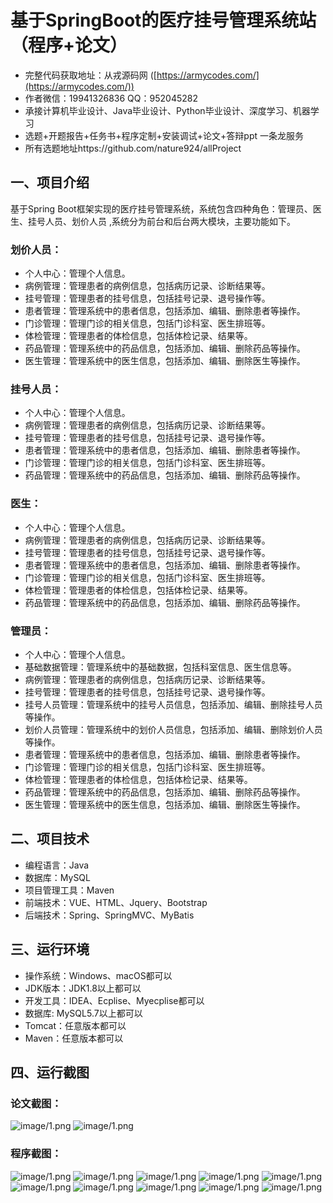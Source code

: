 基于SpringBoot的医疗挂号管理系统站（程序+论文）
=
- 完整代码获取地址：从戎源码网 ([https://armycodes.com/](https://armycodes.com/))
- 作者微信：19941326836  QQ：952045282 
- 承接计算机毕业设计、Java毕业设计、Python毕业设计、深度学习、机器学习
- 选题+开题报告+任务书+程序定制+安装调试+论文+答辩ppt 一条龙服务
- 所有选题地址https://github.com/nature924/allProject

一、项目介绍
---
基于Spring Boot框架实现的医疗挂号管理系统，系统包含四种角色：管理员、医生、挂号人员、划价人员	,系统分为前台和后台两大模块，主要功能如下。

### 划价人员：
- 个人中心：管理个人信息。
- 病例管理：管理患者的病例信息，包括病历记录、诊断结果等。
- 挂号管理：管理患者的挂号信息，包括挂号记录、退号操作等。
- 患者管理：管理系统中的患者信息，包括添加、编辑、删除患者等操作。
- 门诊管理：管理门诊的相关信息，包括门诊科室、医生排班等。
- 体检管理：管理患者的体检信息，包括体检记录、结果等。
- 药品管理：管理系统中的药品信息，包括添加、编辑、删除药品等操作。
- 医生管理：管理系统中的医生信息，包括添加、编辑、删除医生等操作。

### 挂号人员：
- 个人中心：管理个人信息。
- 病例管理：管理患者的病例信息，包括病历记录、诊断结果等。
- 挂号管理：管理患者的挂号信息，包括挂号记录、退号操作等。
- 患者管理：管理系统中的患者信息，包括添加、编辑、删除患者等操作。
- 门诊管理：管理门诊的相关信息，包括门诊科室、医生排班等。
- 药品管理：管理系统中的药品信息，包括添加、编辑、删除药品等操作。

### 医生：
- 个人中心：管理个人信息。
- 病例管理：管理患者的病例信息，包括病历记录、诊断结果等。
- 挂号管理：管理患者的挂号信息，包括挂号记录、退号操作等。
- 患者管理：管理系统中的患者信息，包括添加、编辑、删除患者等操作。
- 门诊管理：管理门诊的相关信息，包括门诊科室、医生排班等。
- 体检管理：管理患者的体检信息，包括体检记录、结果等。
- 药品管理：管理系统中的药品信息，包括添加、编辑、删除药品等操作。

### 管理员：
- 个人中心：管理个人信息。
- 基础数据管理：管理系统中的基础数据，包括科室信息、医生信息等。
- 病例管理：管理患者的病例信息，包括病历记录、诊断结果等。
- 挂号管理：管理患者的挂号信息，包括挂号记录、退号操作等。
- 挂号人员管理：管理系统中的挂号人员信息，包括添加、编辑、删除挂号人员等操作。
- 划价人员管理：管理系统中的划价人员信息，包括添加、编辑、删除划价人员等操作。
- 患者管理：管理系统中的患者信息，包括添加、编辑、删除患者等操作。
- 门诊管理：管理门诊的相关信息，包括门诊科室、医生排班等。
- 体检管理：管理患者的体检信息，包括体检记录、结果等。
- 药品管理：管理系统中的药品信息，包括添加、编辑、删除药品等操作。
- 医生管理：管理系统中的医生信息，包括添加、编辑、删除医生等操作。




二、项目技术
---
- 编程语言：Java
- 数据库：MySQL
- 项目管理工具：Maven
- 前端技术：VUE、HTML、Jquery、Bootstrap
- 后端技术：Spring、SpringMVC、MyBatis

三、运行环境
---
- 操作系统：Windows、macOS都可以
- JDK版本：JDK1.8以上都可以
- 开发工具：IDEA、Ecplise、Myecplise都可以
- 数据库: MySQL5.7以上都可以
- Tomcat：任意版本都可以
- Maven：任意版本都可以

四、运行截图
---
### 论文截图：
![image/1.png](limage/1.png)
![image/1.png](limage/2.png)

### 程序截图：
![image/1.png](image/1.png)
![image/1.png](image/2.png)
![image/1.png](image/3.png)
![image/1.png](image/4.png)
![image/1.png](image/5.png)
![image/1.png](image/6.png)
![image/1.png](image/7.png)
![image/1.png](image/8.png)
![image/1.png](image/9.png)
![image/1.png](image/10.png)

